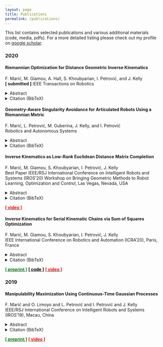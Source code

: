 ```yaml
---
layout: page
title: Publications
permalink: /publications/
---
```

This list contains selected publications and various additional materials (code, media, pdfs).
For a more detailed listing please check out my profile on [google scholar](https://scholar.google.com/citations?hl=en&user=o_cwgrkAAAAJ). 
### 2020

<div class="ui raised segment">

#### Riemannian Optimization for Distance Geometric Inverse Kinematics  
F. Marić, M. Giamou, A. Hall, S. Khoubyarian, I. Petrović, and J. Kelly\
**[ submitted ]** IEEE Transactions on Robotics 
<details>
<summary>Abstract</summary>
<div class="ui secondary segment">
Solving the inverse kinematics problem is a fundamental challenge in motion planning, control, and calibration for articulated robots. Kinematic models for these robots are typically param- eterized by joint angles, generating a complicated trigonometric mapping between a robot's configuration and end-effector pose. Alternatively, the kinematic model and task constraints can be represented using invariant distances between points attached to the robot. In this paper, we prove the equivalence of distance-based inverse kinematics formulations and the distance geometry problem for a large class of robots comprised of revolute joints. Unlike previous approaches, we use the connection between distance geometry and low-rank matrix completion to find inverse kinematics solutions by completing a partial Euclidean distance matrix using local optimization. Further, we parameterize the space of Euclidean distance matrices with the Riemannian manifold of fixed-rank Gram matrices, allowing us to leverage a variety of mature Riemannian optimization methods. Finally, we show that bound smoothing can be used to generate informed initializations without significant computational overhead, improving convergence. We demonstrate that our novel inverse kinematics solver achieves higher success rates compared to traditional approaches, and significantly outperforms them in many cases where multiple end-effectors are present.
</div>
</details>

<details>
<summary>Citation (BibTeX)</summary>
<p>

```
@article{2020_Marić_Riemannian,
  abstract = {Solving the inverse kinematics problem is a fundamental challenge in motion planning, control, and calibration for articulated robots. Kinematic models for these robots are typically param- eterized by joint angles, generating a complicated trigonometric mapping between a robot's configuration and end-effector pose. Alternatively, the kinematic model and task constraints can be represented using invariant distances between points attached to the robot. In this paper, we prove the equivalence of distance-based inverse kinematics formulations and the distance geometry problem for a large class of robots comprised of revolute joints. Unlike previous approaches, we use the connection between distance geometry and low-rank matrix completion to find inverse kinematics solutions by completing a partial Euclidean distance matrix using local optimization. Further, we parameterize the space of Euclidean distance matrices with the Riemannian manifold of fixed-rank Gram matrices, allowing us to leverage a variety of mature Riemannian optimization methods. Finally, we show that bound smoothing can be used to generate informed initializations without significant computational overhead, improving convergence. We demonstrate that our novel inverse kinematics solver achieves higher success rates compared to traditional approaches, and significantly outperforms them in many cases where multiple end-effectors are present.},
  author = {Filip Marić and Matthew Giamou and Adam Hall and Soroush Khoubyarian and Ivan Petrović and Jonathan Kelly},
  journal = {IEEE Transactions on Robotics},
  note = {Submitted},
  title = {Riemannian Optimization for Distance Geometric Inverse Kinematics},
  year = {2020}
}
```

</p>
</details>
</div>

<div class="ui raised segment">

#### Geometry-Aware Singularity Avoidance for Articulated Robots Using a Riemannian Metric 
F. Marić, L. Petrović, M. Guberina, J. Kelly, and I. Petrović\
Robotics and Autonomous Systems 
<details>
<summary>Abstract</summary>
<div class="ui secondary segment">
Articulated robots such as manipulators are increasingly being used for tasks that involve interaction (with humans, for example), where a capacity to adapt to unexpected changes in operational space constraints is essential. 
In certain configurations, known as singularities, a manipulator loses one or more degrees of freedom (DoF) and is unable to move in certain operational space directions.
The inability to move in arbitrary directions in operational space compromises adaptivity and, potentially, safety. 
In this paper, we introduce a geometry-aware singularity index that uses a Riemannian metric to provide a measure of proximity to singular configurations and that avoids some failure modes of other common indices. 
We show that this index can be elegantly differentiated using a connection with Frećhet derivatives, making it compatible with popular local optimization approaches used for operational space control. 
Our experimental results show that a singularity avoidance method based on our index outperforms a
common manipulability maximizing method in reaching and path following tasks optimized for singularity-robust and safe motion.
</div>
</details>

<details>
<summary>Citation (BibTeX)</summary>
<p>

```
@article{2020_Marić_Geometry-Aware,
  author = {Filip Marić and Luka Petrović and Marko Guberina and Jonathan Kelly and Ivan Petrović},
  journal = {Robotics and Autonomous Systems},
  note = {Submitted},
  title = {Geometry-Aware Singularity Avoidance for Articulated Robots Using a Riemannian Metric},
  year = {2020}
}
```

</p>
</details>
</div>


<div class="ui raised segment">

#### Inverse Kinematics as Low-Rank Euclidean Distance Matrix Completion
F. Marić, M. Giamou, S. Khoubyarian, I. Petrović, J. Kelly\
<a class="ui red left horizontal label">Best Paper</a>
IEEE/RSJ International Conference on Intelligent Robots and Systems (IROS’20) Workshop on Bringing Geometric Methods to Robot Learning, Optimization and Control, Las Vegas, Nevada, USA 
<details>
<summary>Abstract</summary>
<div class="ui secondary segment">
The majority of inverse kinematics (IK) algorithms search for solutions in a configuration space defined by joint angles. However, the kinematics of many robots can also be described in terms of distances between rigidly-attached points, which collectively form a Euclidean distance matrix. This alternative geometric description of the kinematics reveals an elegant equivalence between IK and the problem of low-rank matrix completion. We use this connection to implement a novel Riemannian optimization-based solution to IK for various articulated robots with symmetric joint angle constraints.nverse kinematics is a fundamental challenge for articulated robots: fast and accurate algorithms are needed for translating task-related workspace constraints and goals into feasible joint configurations. In general, inverse kinematics for serial kinematic chains is a difficult nonlinear problem, for which closed form solutions cannot easily be obtained. Therefore, computationally efficient numerical methods that can be adapted to a general class of manipulators are of great importance. In this paper, we use convex optimization techniques to solve the inverse kinematics problem with joint limit constraints for highly redundant serial kinematic chains with spherical joints in two and three dimensions. This is accomplished through a novel formulation of inverse kinematics as a nearest point problem, and with a fast sum of squares solver that exploits the sparsity of kinematic constraints for serial manipulators. Our method has the advantages of post-hoc certification of global optimality and a runtime that scales polynomially with the number of degrees of freedom. Additionally, we prove that our convex relaxation leads to a globally optimal solution when certain conditions are met, and demonstrate empirically that these conditions are common and represent many practical instances. Finally, we provide an open source implementation of our algorithm.
</div>
</details>

<details>
<summary>Citation (BibTeX)</summary>
<p>

```
@inproceedings{2020_Marić_Inverse_B,
  abstract = {The majority of inverse kinematics (IK) algorithms search for solutions in a configuration space defined by joint angles. However, the kinematics of many robots can also be described in terms of distances between rigidly-attached points, which collectively form a Euclidean distance matrix. This alternative geometric description of the kinematics reveals an elegant equivalence between IK and the problem of low-rank matrix completion. We use this connection to implement a novel Riemannian optimization-based solution to IK for various articulated robots with symmetric joint angle constraints.},
  address = {Las Vegas, Nevada, USA},
  author = {Filip Marić and Matthew Giamou and Ivan Petrović and Jonathan Kelly},
  booktitle = {Proceedings of the {IEEE/RSJ} International Conference on Intelligent Robots and Systems {(IROS'20)} Workshop on Bringing Geometric Methods to Robot Learning, Optimization and Control},
  date = {2020-10-29},
  month = {Oct. 29},
  note = {Bosch Center for Artificial Intelligence Best Workshop Contribution Award},
  title = {Inverse Kinematics as Low-Rank Euclidean Distance Matrix Completion},
  year = {2020}
}
```

</p>
</details>

[<span style="color:red">**[ video ]**</span>](https://youtu.be/wO0_w2Gw5jk)
<!-- <a class="tiny ui red button" href="https://youtu.be/wO0_w2Gw5jk"><i class="youtube icon"></i>Video</a> -->
</div>

<div class="ui raised segment">

#### Inverse Kinematics for Serial Kinematic Chains via Sum of Squares Optimization
F. Marić, M. Giamou, S. Khoubyarian, I. Petrović, J. Kelly\
IEEE International Conference on Robotics and Automation (ICRA’20), Paris, France
<details>
<summary>Abstract</summary>
<div class="ui secondary segment">
Inverse kinematics is a fundamental challenge for articulated robots: fast and accurate algorithms are needed for translating task-related workspace constraints and goals into feasible joint configurations. In general, inverse kinematics for serial kinematic chains is a difficult nonlinear problem, for which closed form solutions cannot easily be obtained. Therefore, computationally efficient numerical methods that can be adapted to a general class of manipulators are of great importance. In this paper, we use convex optimization techniques to solve the inverse kinematics problem with joint limit constraints for highly redundant serial kinematic chains with spherical joints in two and three dimensions. This is accomplished through a novel formulation of inverse kinematics as a nearest point problem, and with a fast sum of squares solver that exploits the sparsity of kinematic constraints for serial manipulators. Our method has the advantages of post-hoc certification of global optimality and a runtime that scales polynomially with the number of degrees of freedom. Additionally, we prove that our convex relaxation leads to a globally optimal solution when certain conditions are met, and demonstrate empirically that these conditions are common and represent many practical instances. Finally, we provide an open source implementation of our algorithm.
</div>
</details>

<details>
<summary>Citation (BibTeX)</summary>
<p>

```
@inproceedings{2020_Marić_Inverse,
  address = {Paris, France},
  author = {Filip Marić and Matthew Giamou and Soroush Khoubyarian and Ivan Petrović and Jonathan Kelly},
  booktitle = {Proceedings of the {IEEE} International Conference on Robotics and Automation {(ICRA'20})},
  date = {2020-05-31/2020-06-04},
  month = {May 31--Jun. 4},
  title = {Inverse Kinematics for Serial Kinematic Chains via Sum of Squares Optimization},
  url = {http://arxiv.org/abs/1909.09318},
  video1 = {https://www.youtube.com/watch?v=AdPze8cTUuE},
  year = {2020}
}
```

</p>
</details>

[<span style="color:green">**[ preprint ]**</span>](https://arxiv.org/abs/1909.09318) 
[<span style="color:black">**[ code ]**</span>](https://github.com/utiasSTARS/sos-ik) 
[<span style="color:red">**[ video ]**</span>](https://www.youtube.com/watch?v=AdPze8cTUuE)
<!-- <a class="tiny ui green button" href="https://arxiv.org/abs/1909.09318"><i class="file alternate outline icon"></i>Preprint</a> -->
<!-- <a class="tiny ui black button" href="https://github.com/utiasSTARS/sos-ik"><i class="github icon"></i>Code</a> -->
<!-- <a class="tiny ui red button" href="https://www.youtube.com/watch?v=AdPze8cTUuE"><i class="youtube icon"></i>Video</a> -->
</div>

### 2019
<div class="ui raised segment">

#### Manipulability Maximization Using Continuous-Time Gaussian Processes
F. Marić and O. Limoyo and L. Petrović and I. Petrović and J. Kelly\
IEEE/RSJ International Conference on Intelligent Robots and Systems (IROS’19), Macau, China
<details>
<summary>Abstract</summary>
<div class="ui secondary segment">
 A significant challenge in manipulation motion planning is to ensure agility in the face of unpredictable changes during task execution. This requires the identification and possible modification of suitable joint-space trajectories, since the joint velocities required to achieve a specific end-effector motion vary with manipulator configuration. For a given manipulator configuration, the joint space-to-task space velocity mapping is characterized by a quantity known as the manipulability index. In contrast to previous control-based approaches, we examine the maximization of manipulability during planning as a way of achieving adaptable and safe joint space-to-task space motion mappings in various scenarios. By representing the manipulator trajectory as a continuous-time Gaussian process (GP), we are able to leverage recent advances in trajectory optimization to maximize the manipulability index during trajectory generation. Moreover, the sparsity of our chosen representation reduces the typically large computational cost associated with maximizing manipulability when additional constraints exist. Results from simulation studies and experiments with a real manipulator demonstrate increases in manipulability, while maintaining smooth trajectories with more dexterous (and therefore more agile) arm configurations. 
</div>
</details>
<details>
<summary>Citation (BibTeX)</summary>
<p>

```
@inproceedings{2018_Marić_Manipulabiility,
  abstract = {A significant challenge in motion planning is to avoid being in or near singular configurations (singularities), that is, joint configurations that result in the loss of the ability to move in certain directions in task space. A robotic system's capacity for motion is reduced even in regions that are in close proximity to (i.e., neighbouring) a singularity. In this work we examine singularity avoidance in a motion planning context, finding trajectories which minimize proximity to singular regions, subject to constraints. We define a manipulability-based likelihood associated with singularity avoidance over a continuous trajectory representation, which we then maximize using a maximum a posteriori (MAP) estimator. Viewing the MAP problem as inference on a factor graph, we use gradient information from interpolated states to maximize the trajectory's overall manipulability. Both qualitative and quantitative analyses of experimental data show increases in manipulability that result in smooth trajectories with visibly more dexterous arm configurations.},
  address = {Madrid, Spain},
  author = {Filip Marić and Oliver Limoyo and Luka Petrović and Ivan Petrović and Jonathan Kelly},
  booktitle = {Proceedings of the IEEE/RSJ International Conference on Intelligent Robots and Systems (IROS'18) Workshop Towards Robots that Exhibit Manipulation Intelligence},
  date = {2018-10-01},
  month = {Oct. 1},
  title = {Manipulability Maximization Using Continuous-Time Gaussian Processes},
  url = {https://arxiv.org/abs/1803.09493},
  year = {2018}
```

</p>
</details>

[<span style="color:green">**[ preprint ]**</span>](https://arxiv.org/abs/1908.02963) 
[<span style="color:red">**[ video ]**</span>](https://youtu.be/tB34VfDrF84)
<!-- <a class="tiny ui green button" href="https://arxiv.org/abs/1908.02963"><i class="file alternate outline icon"></i>Preprint</a> -->
<!-- <a class="tiny ui red button" href="https://youtu.be/tB34VfDrF84"><i class="youtube icon"></i>Video</a> -->
</div>
</br>
